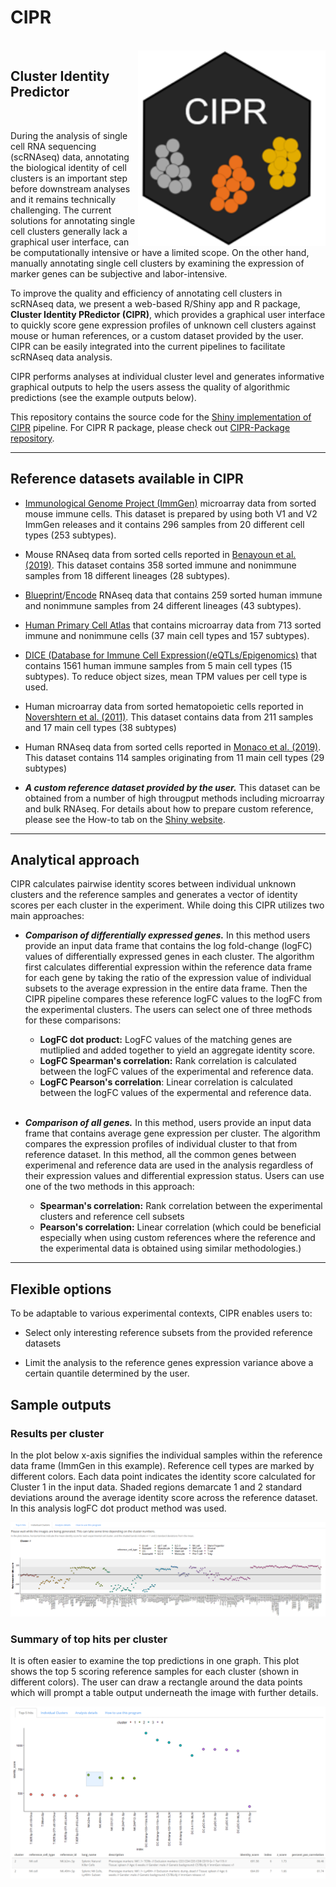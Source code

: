 # CIPR

<br>

<img align="right" src="https://github.com/atakanekiz/CIPR-Shiny/raw/master/www/CIPR_hex_mid.png" width=300> 

## Cluster Identity Predictor 

<br>

During the analysis of single cell RNA sequencing (scRNAseq) data, annotating the biological identity of cell clusters is an important step before downstream analyses and it remains technically challenging. The current solutions for annotating single cell clusters generally lack a graphical user interface, can be computationally intensive or have a limited scope. On the other hand, manually annotating single cell clusters by examining the expression of marker genes can be subjective and labor-intensive.

To improve the quality and efficiency of annotating cell clusters in scRNAseq data, we present a web-based R/Shiny app and R package, __Cluster Identity PRedictor (CIPR)__, which provides a graphical user interface to quickly score gene expression profiles of unknown cell clusters against mouse or human references, or a custom dataset provided by the user. CIPR can be easily integrated into the current pipelines to facilitate scRNAseq data analysis.

CIPR performs analyses at individual cluster level and generates informative graphical outputs to help the users assess the quality of algorithmic predictions (see the example outputs below).  


This repository contains the source code for the [Shiny implementation of CIPR](https://aekiz.shinyapps.io/CIPR) pipeline. For CIPR R package, please check out [CIPR-Package repository](https://github.com/atakanekiz/CIPR-Package).

---

## Reference datasets available in CIPR

* [Immunological Genome Project (ImmGen)](https://www.immgen.org) microarray data from sorted mouse immune cells. This dataset is prepared by using both V1 and V2 ImmGen releases and it contains 296 samples from 20 different cell types (253 subtypes).

* Mouse RNAseq data from sorted cells reported in [Benayoun et al. (2019)](http://www.genome.org/cgi/doi/10.1101/gr.240093.118). This dataset contains 358 sorted immune and nonimmune samples from 18 different lineages (28 subtypes).

* [Blueprint](https://doi.org/10.3324/haematol.2013.094243)/[Encode](https://doi.org/10.1038/nature11247) RNAseq data that contains 259 sorted human immune and nonimmune samples from 24 different lineages (43 subtypes).

* [Human Primary Cell Atlas](https://doi.org/10.1186/1471-2164-14-632) that contains microarray data from 713 sorted immune and nonimmune cells (37 main cell types and 157 subtypes).

* [DICE (Database for Immune Cell Expression(/eQTLs/Epigenomics)](https://doi.org/10.1016/j.cell.2018.10.022) that contains 1561 human immune samples from 5 main cell types (15 subtypes). To reduce object sizes, mean TPM values per cell type is used.

* Human microarray data from sorted hematopoietic cells reported in [Novershtern et al. (2011)](https://doi.org/10.1016/j.cell.2011.01.004). This dataset contains data from 211 samples and 17 main cell types (38 subtypes)

* Human RNAseq data from sorted cells reported in [Monaco et al. (2019)](https://doi.org/10.1016/j.celrep.2019.01.041). This dataset contains 114 samples originating from 11 main cell types (29 subtypes)

* ___A custom reference dataset provided by the user.___ This dataset can be obtained from a number of high througput methods including microarray and bulk RNAseq. For details about how to prepare custom reference, please see the How-to tab on the [Shiny website](https://aekiz.shinyapps.io/CIPR).

---

## Analytical approach

CIPR calculates pairwise identity scores between individual unknown clusters and the reference samples and generates a vector of identity scores per each cluster in the experiment. While doing this CIPR utilizes two main approaches:

* ___Comparison of differentially expressed genes.___ In this method users provide an input data frame that contains the log fold-change (logFC) values of differentially expressed genes in each cluster. The algorithm first calculates differential expression within the reference data frame for each gene by taking the ratio of the expression value of individual subsets to the average expression in the entire data frame. Then the CIPR pipeline compares these reference logFC values to the logFC from the experimental clusters. The users can select one of three methods for these comparisons:

   * __LogFC dot product:__ LogFC values of the matching genes are mutliplied and added together to yield an aggregate identity score.
   * __LogFC Spearman's correlation:__ Rank correlation is calculated between the logFC values of the experimental and reference data. 
   * __LogFC Pearson's correlation__: Linear correlation is calculated between the logFC values of the expermental and reference data.
   
   <br>
   
* ___Comparison of all genes.___ In this method, users provide an input data frame that contains average gene expression per cluster. The algorithm compares the expression profiles of individual cluster to that from reference dataset. In this method, all the common genes between experimenal and reference data are used in the analysis regardless of their expression values and differential expression status. Users can use one of the two methods in this approach:

   * __Spearman's correlation:__ Rank correlation between the experimental clusters and reference cell subsets
   * __Pearson's correlation:__ Linear correlation (which could be beneficial especially when using custom references where the reference and the experimental data is obtained using similar methodologies.)


---



## Flexible options

To be adaptable to various experimental contexts, CIPR enables users to:

* Select only interesting reference subsets from the provided reference datasets

* Limit the analysis to the reference genes expression variance above a certain quantile determined by the user.

## Sample outputs

### Results per cluster

In the plot below x-axis signifies the individual samples within the reference data frame (ImmGen in this example). Reference cell types are marked by different colors. Each data point indicates the identity score calculated for Cluster 1 in the input data. Shaded regions demarcate 1 and 2 standard deviations around the average identity score across the reference dataset. In this analysis logFC dot product method was used.


<kbd>
<img src=https://github.com/atakanekiz/CIPR-Shiny/raw/master/www/sample_ind_output.png>
</kbd>

### Summary of top hits per cluster

It is often easier to examine the top predictions in one graph. This plot shows the top 5 scoring reference samples for each cluster (shown in different colors). The user can draw a rectangle around the data points which will prompt a table output underneath the image with further details.

<kbd>
<img src=https://github.com/atakanekiz/CIPR-Shiny/raw/master/www/sample_top_output.png>
</kbd>